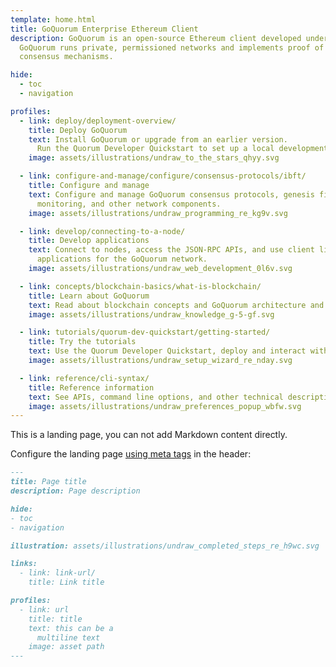 ```yaml
---
template: home.html
title: GoQuorum Enterprise Ethereum Client
description: GoQuorum is an open-source Ethereum client developed under the LGPL license and written in Go.
  GoQuorum runs private, permissioned networks and implements proof of authority (IBFT, QBFT, Raft, and Clique)
  consensus mechanisms.

hide:
  - toc
  - navigation

profiles:
  - link: deploy/deployment-overview/
    title: Deploy GoQuorum
    text: Install GoQuorum or upgrade from an earlier version.
      Run the Quorum Developer Quickstart to set up a local development environment.
    image: assets/illustrations/undraw_to_the_stars_qhyy.svg

  - link: configure-and-manage/configure/consensus-protocols/ibft/
    title: Configure and manage
    text: Configure and manage GoQuorum consensus protocols, genesis files, permissioning,
      monitoring, and other network components.
    image: assets/illustrations/undraw_programming_re_kg9v.svg

  - link: develop/connecting-to-a-node/
    title: Develop applications
    text: Connect to nodes, access the JSON-RPC APIs, and use client libraries to develop
      applications for the GoQuorum network.
    image: assets/illustrations/undraw_web_development_0l6v.svg

  - link: concepts/blockchain-basics/what-is-blockchain/
    title: Learn about GoQuorum
    text: Read about blockchain concepts and GoQuorum architecture and features.
    image: assets/illustrations/undraw_knowledge_g-5-gf.svg

  - link: tutorials/quorum-dev-quickstart/getting-started/
    title: Try the tutorials
    text: Use the Quorum Developer Quickstart, deploy and interact with smart contracts, and create private networks.
    image: assets/illustrations/undraw_setup_wizard_re_nday.svg

  - link: reference/cli-syntax/
    title: Reference information
    text: See APIs, command line options, and other technical descriptions.
    image: assets/illustrations/undraw_preferences_popup_wbfw.svg
---
```


This is a landing page, you can not add Markdown content directly.

Configure the landing page [using meta tags](https://squidfunk.github.io/mkdocs-material/reference/meta-tags/) in the header:

```markdown
---
title: Page title
description: Page description

hide:
- toc
- navigation

illustration: assets/illustrations/undraw_completed_steps_re_h9wc.svg

links:
  - link: link-url/
    title: Link title

profiles:
  - link: url
    title: title
    text: this can be a
      multiline text
    image: asset path
---
```
